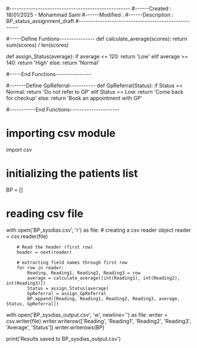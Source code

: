 #---------------------------------------------------
#------Created  : 18/01/2025 - Mohammad Sami
#------Modified : 
#------Description : BP_status_assignment_draft
#----------------------------------------------------


#-----Define Funtions---------------
def calculate_average(scores):
    return sum(scores) / len(scores)

def assign_Status(average):
    if average <= 120:
        return 'Low'
    elif average >= 140:
        return 'High'
    else:
        return 'Normal'
    
#-----End Functions---------------

#-------Define GpReferral-----------
def GpReferral(Status):
     if Status == Normal:
          return 'Do not refer to GP'
     elif Status == Low:
          return 'Come back for checkup'
     else: 
          return 'Book an appointment with GP'
     
#-----------End Functions---------------------

# importing csv module
import csv



# initializing the patients list
BP = []

# reading csv file
with open('BP_sysdias.csv', 'r') as file:
        # creating a csv reader object
        reader = csv.reader(file)

        # Read the header (first row)
        header = next(reader) 
        
        # extracting field names through first row
        for row in reader:
            Reading, Reading1, Reading2, Reading3 = row
            average = calculate_average([int(Reading1), int(Reading2), int(Reading3)])
            Status = assign_Status(average)
            GpReferral = assign_GpReferral
            BP.append([Reading, Reading1, Reading2, Reading3, average, Status, GpReferral])

with open('BP_sysdias_output.csv', 'w', newline='') as file:
        writer = csv.writer(file) 
        writer.writerow(['Reading', 'Reading1', 'Reading2', 'Reading3', 'Average', 'Status'])
        writer.writerows(BP)

print('Results saved to BP_sysdias_output.csv')




